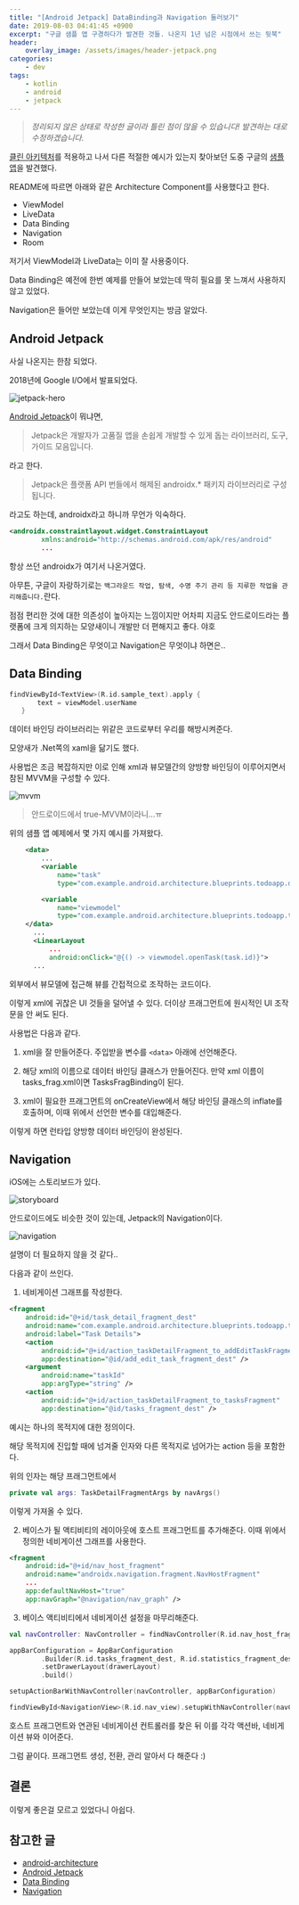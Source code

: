 ```yaml
---
title: "[Android Jetpack] DataBinding과 Navigation 둘러보기"
date: 2019-08-03 04:41:45 +0900
excerpt: "구글 샘플 앱 구경하다가 발견한 것들. 나온지 1년 넘은 시점에서 쓰는 뒷북"
header:
    overlay_image: /assets/images/header-jetpack.png
categories:
    - dev
tags:
    - kotlin
    - android
    - jetpack
---
```


> *정리되지 않은 상태로 작성한 글이라 틀린 점이 많을 수 있습니다! 발견하는 대로 수정하겠습니다.*

[클린 아키텍처]()를 적용하고 나서 다른 적절한 예시가 있는지 찾아보던 도중 구글의 [샘플 앱](https://github.com/googlesamples/android-architecture/tree/usecases)을 발견했다.

README에 따르면 아래와 같은 Architecture Component를 사용했다고 한다.
- ViewModel
- LiveData
- Data Binding
- Navigation
- Room

저기서 ViewModel과 LiveData는 이미 잘 사용중이다.

Data Binding은 예전에 한번 예제를 만들어 보았는데 딱히 필요를 못 느껴서 사용하지 않고 있었다.

Navigation은 들어만 보았는데 이게 무엇인지는 방금 알았다.

## Android Jetpack

사실 나온지는 한참 되었다.

2018년에 Google I/O에서 발표되었다.

![jetpack-hero](/assets/images/06IPsNK.png)

[Android Jetpack](https://developer.android.com/jetpack?hl=ko)이 뭐냐면,

> Jetpack은 개발자가 고품질 앱을 손쉽게 개발할 수 있게 돕는 라이브러리, 도구, 가이드 모음입니다.

라고 한다.

> Jetpack은 플랫폼 API 번들에서 해제된 androidx.* 패키지 라이브러리로 구성됩니다.

라고도 하는데, androidx라고 하니까 무언가 익숙하다.

~~~xml
<androidx.constraintlayout.widget.ConstraintLayout
        xmlns:android="http://schemas.android.com/apk/res/android"
        ...
~~~

항상 쓰던 androidx가 여기서 나온거였다.

아무튼, 구글이 자랑하기로는 `백그라운드 작업, 탐색, 수명 주기 관리 등 지루한 작업을 관리해줍니다.`란다.

점점 편리한 것에 대한 의존성이 높아지는 느낌이지만 어차피 지금도 안드로이드라는 플랫폼에 크게 의지하는 모양새이니 개발만 더 편해지고 좋다. 야호

그래서 Data Binding은 무엇이고 Navigation은 무엇이냐 하면은..


## Data Binding

~~~kotlin
findViewById<TextView>(R.id.sample_text).apply {
       text = viewModel.userName
   }
~~~

데이터 바인딩 라이브러리는 위같은 코드로부터 우리를 해방시켜준다.

모양새가 .Net쪽의 xaml을 닮기도 했다.

사용법은 조금 복잡하지만 이로 인해 xml과 뷰모델간의 양방향 바인딩이 이루어지면서 참된 MVVM을 구성할 수 있다.

![mvvm](/assets/images/hGnEKvv.png)
> 안드로이드에서 true-MVVM이라니...ㅠ

위의 샘플 앱 예제에서 몇 가지 예시를 가져왔다.

~~~xml
    <data>
        ...
        <variable
            name="task"
            type="com.example.android.architecture.blueprints.todoapp.data.Task" />

        <variable
            name="viewmodel"
            type="com.example.android.architecture.blueprints.todoapp.tasks.TasksViewModel" />
    </data>
      ...
      <LinearLayout
          ...
          android:onClick="@{() -> viewmodel.openTask(task.id)}">
      ...
~~~

외부에서 뷰모델에 접근해 뷰를 간접적으로 조작하는 코드이다.

이렇게 xml에 귀찮은 UI 것들을 덜어낼 수 있다. 더이상 프래그먼트에 원시적인 UI 조작문을 안 써도 된다.

사용법은 다음과 같다.

1. xml을 잘 만들어준다. 주입받을 변수를 `<data>` 아래에 선언해준다.

2. 해당 xml의 이름으로 데이터 바인딩 클래스가 만들어진다. 만약 xml 이름이 tasks_frag.xml이면 TasksFragBinding이 된다.

3. xml이 필요한 프래그먼트의 onCreateView에서 해당 바인딩 클래스의 inflate를 호출하며, 이때 위에서 선언한 변수를 대입해준다.

이렇게 하면 런타입 양방향 데이터 바인딩이 완성된다.


## Navigation

iOS에는 스토리보드가 있다.

![storyboard](/assets/images/uu0j6rg.png)

안드로이드에도 비슷한 것이 있는데, Jetpack의 Navigation이다.

![navigation](/assets/images/teYViGj.png)

설명이 더 필요하지 않을 것 같다..

다음과 같이 쓰인다.

1. 네비게이션 그래프를 작성한다.

~~~xml
<fragment
    android:id="@+id/task_detail_fragment_dest"
    android:name="com.example.android.architecture.blueprints.todoapp.taskdetail.TaskDetailFragment"
    android:label="Task Details">
    <action
        android:id="@+id/action_taskDetailFragment_to_addEditTaskFragment"
        app:destination="@id/add_edit_task_fragment_dest" />
    <argument
        android:name="taskId"
        app:argType="string" />
    <action
        android:id="@+id/action_taskDetailFragment_to_tasksFragment"
        app:destination="@id/tasks_fragment_dest" />
~~~

예시는 하나의 목적지에 대한 정의이다.

해당 목적지에 진입할 때에 넘겨줄 인자와 다른 목적지로 넘어가는 action 등을 포함한다.

위의 인자는 해당 프래그먼트에서
~~~kotlin
private val args: TaskDetailFragmentArgs by navArgs()
~~~
이렇게 가져올 수 있다.

2. 베이스가 될 액티비티의 레이아웃에 호스트 프래그먼트를 추가해준다. 이때 위에서 정의한 네비게이션 그래프를 사용한다.

~~~xml
<fragment
    android:id="@+id/nav_host_fragment"
    android:name="androidx.navigation.fragment.NavHostFragment"
    ...
    app:defaultNavHost="true"
    app:navGraph="@navigation/nav_graph" />
~~~

3. 베이스 액티비티에서 네비게이션 설정을 마무리해준다.

~~~kotlin
val navController: NavController = findNavController(R.id.nav_host_fragment)

appBarConfiguration = AppBarConfiguration
        .Builder(R.id.tasks_fragment_dest, R.id.statistics_fragment_dest)
        .setDrawerLayout(drawerLayout)
        .build()

setupActionBarWithNavController(navController, appBarConfiguration)

findViewById<NavigationView>(R.id.nav_view).setupWithNavController(navController)
~~~

호스트 프래그먼트와 연관된 네비게이션 컨트롤러를 찾은 뒤 이를 각각 액션바, 네비게이션 뷰와 이어준다.

그럼 끝이다. 프래그먼트 생성, 전환, 관리 알아서 다 해준다 :)


## 결론

이렇게 좋은걸 모르고 있었다니 아쉽다.

## 참고한 글

- [android-architecture](https://github.com/googlesamples/android-architecture/tree/usecases)
- [Android Jetpack](https://developer.android.com/jetpack?hl=ko)
- [Data Binding](https://developer.android.com/topic/libraries/data-binding/?hl=ko)
- [Navigation](https://developer.android.com/guide/navigation/?hl=ko)
